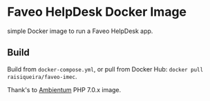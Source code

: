 # Faveo HelpDesk Docker Image

simple Docker image to run a Faveo HelpDesk app.

## Build
Build from `docker-compose.yml`, or pull from Docker Hub: `docker pull raisiqueira/faveo-imec`.

Thank's to [Ambientum](https://github.com/codecasts/ambientum) PHP 7.0.x image.